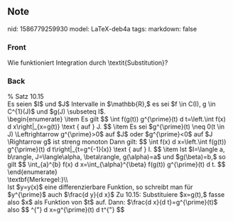 ## Note
nid: 1586779259930
model: LaTeX-deb4a
tags: 
markdown: false

### Front
Wie funktioniert Integration durch \textit{Substitution}?

### Back
<div>% Satz 10.15</div><div>
</div><div>Es seien $I$ und $J$ Intervalle in $\mathbb{R},$ es sei $f \in C(I), g \in C^{1}(J)$ und $g(J) \subseteq I$.</div><div>\begin{enumerate}
\item Es gilt
$$
\int f(g(t)) g^{\prime}(t) d t=\left.\int f(x) d x\right|_{x=g(t)} \text { auf } J.
$$
\item Es sei $g^{\prime}(t) \neq 0(t \in J) \Leftrightarrow g^{\prime}>0$ auf $J$ oder $g^{\prime}<0$ auf $J \Rightarrow g$ ist streng monoton Dann gilt:
$$
\int f(x) d x=\left.\int f(g(t)) g^{\prime}(t) d t\right|_{t=g^{-1}(x)} \text { auf } I.
$$
\item Ist $I=\langle a, b\rangle, J=\langle\alpha, \beta\rangle, g(\alpha)=a$ und $g(\beta)=b,$ so gilt
$$
\int_{a}^{b} f(x) d x=\int_{\alpha}^{\beta} f(g(t)) g^{\prime}(t) d t.
$$
</div><div>\end{enumerate}</div><div>
</div><div>\textbf{Merkregel:}\\</div><div>
</div><div>Ist $y=y(x)$ eine differenzierbare Funktion, so schreibt man für $y^{\prime}$ auch $\frac{d y}{d x}$ Zu 10.15: Substituiere $x=g(t),$ fasse also $x$ als Funktion von $t$ auf. Dann: $\frac{d x}{d t}=g^{\prime}(t)$ also
$$
^{"} d x=g^{\prime}(t) d t^{"}
$$
</div><div>
</div>

